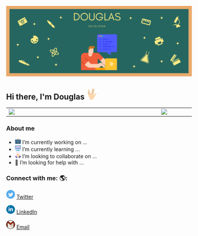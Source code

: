![capa github](https://github.com/DouglasCorreiaBrito/DouglasCorreiaBrito/blob/main/img/Capa_github.png) 

## Hi there, I'm Douglas <img width="30px" src="https://github.com/DouglasCorreiaBrito/DouglasCorreiaBrito/blob/main/img/vulcan-salute.png">
<center>
<table>
    <tr>
        <td><img width="400px" align="left" src="https://github-readme-stats.vercel.app/api/top-langs/?username=DouglasCorreiaBrito&hide=html,css&layout=compact&theme=dracula" />
        </td>
        <td><img width="495px" align="left" src="https://github-readme-stats.vercel.app/api?username=DouglasCorreiaBrito&theme=dracula&show_icons=true"/></td>
    </tr>   
</table>
</center> 

### About me
- <img src="https://github.com/DouglasCorreiaBrito/DouglasCorreiaBrito/blob/main/img/work.png"> I’m currently working on ...
- <img src="https://github.com/DouglasCorreiaBrito/DouglasCorreiaBrito/blob/main/img/learn.png"> I’m currently learning ...
- <img src="https://github.com/DouglasCorreiaBrito/DouglasCorreiaBrito/blob/main/img/colab.png">  I’m looking to collaborate on ...
- 🤔 I’m looking for help with ...

### Connect with me: 🌎: 

<a href="https://twitter.com/douglas_cobri"><img src="https://github.com/DouglasCorreiaBrito/DouglasCorreiaBrito/blob/main/img/twitter.png" width="24"></img></a> [Twitter](https://twitter.com/douglas_cobri)    

<a href="https://www.linkedin.com/in/douglas-correia-15816a15"><img src="https://github.com/DouglasCorreiaBrito/DouglasCorreiaBrito/blob/main/img/linkedin.png" width="24"></img></a> [LinkedIn](https://www.linkedin.com/in/douglas-correia-15816a153)  

<a href="mailto:douglas.lusvardi@gmail.com"><img src="https://github.com/DouglasCorreiaBrito/DouglasCorreiaBrito/blob/main/img/gmail.png" width="24"></img></a> [Email](mailto:douglas.lusvardi@gmail.com)  

